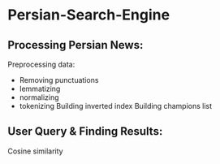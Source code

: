 # Persian-Search-Engine

## Processing Persian News:

Preprocessing data:
- Removing punctuations
- lemmatizing
- normalizing
- tokenizing
Building inverted index
Building champions list

## User Query & Finding Results:
Cosine similarity
